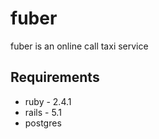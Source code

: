 # fuber
fuber is an online call taxi service


## Requirements
* ruby - 2.4.1
* rails - 5.1
* postgres


